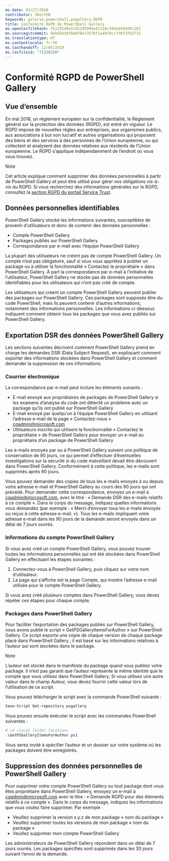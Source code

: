 ```yaml
---
ms.date: 03/27/2018
contributor: JKeithB
keywords: galerie,powershell,psgallery,RGPD
title: Conformité RGPD de PowerShell Gallery
ms.openlocfilehash: fb1191d8a1cd12d5994e41238c384eb504d0c261
ms.sourcegitcommit: debd2b38fb8070a7357bf1a4bf9cc736f3702f31
ms.translationtype: HT
ms.contentlocale: fr-FR
ms.lasthandoff: 12/05/2019
ms.locfileid: "71328320"
---
```

# <a name="powershell-gallery-gdpr-compliance"></a>Conformité RGPD de PowerShell Gallery

## <a name="overview"></a>Vue d’ensemble

En mai 2018, un règlement européen sur la confidentialité, le Règlement général sur la protection des données (RGPD), est entré en vigueur.
Le RGPD impose de nouvelles règles aux entreprises, aux organismes publics, aux associations à but non lucratif et autres organisations qui proposent des biens et des services à des personnes de l’Union européenne, ou qui collectent et analysent des données relatives aux résidents de l’Union européenne.
Le RGPD s’applique indépendamment de l’endroit où vous vous trouvez.

> [!NOTE]
> Cet article explique comment supprimer des données personnelles à partir de PowerShell Gallery et peut être utilisé pour gérer vos obligations vis-à-vis du RGPD. Si vous recherchez des informations générales sur le RGPD, consultez la [section RGPD du portail Service Trust](https://servicetrust.microsoft.com/ViewPage/GDPRGetStarted).

## <a name="personally-identifiable-data"></a>Données personnelles identifiables

PowerShell Gallery stocke les informations suivantes, susceptibles de provenir d’utilisateurs et donc de contenir des données personnelles :

- Compte PowerShell Gallery
- Packages publiés sur PowerShell Gallery
- Correspondance par e-mail avec l’équipe PowerShell Gallery

La plupart des utilisateurs ne créent pas de compte PowerShell Gallery.
Un compte n’est pas obligatoire, sauf si vous vous apprêtez à publier un package ou à utiliser la fonctionnalité « Contactez le propriétaire » dans PowerShell Gallery.
À part la correspondance par e-mail à l’initiative de l’utilisateur, PowerShell Gallery ne stocke pas de données personnelles identifiables pour les utilisateurs qui n’ont pas créé de compte.

Les utilisateurs qui créent un compte PowerShell Gallery peuvent publier des packages sur PowerShell Gallery.
Ces packages sont supposés être du code PowerShell, mais ils peuvent contenir d’autres informations, notamment des informations personnelles.
Les informations ci-dessous indiquent comment obtenir tous les packages que vous avez publiés sur PowerShell Gallery.

## <a name="dsr-export-of-powershell-gallery-data"></a>Exportation DSR des données PowerShell Gallery

Les sections suivantes décrivent comment PowerShell Gallery prend en charge les demandes DSR (Data Subject Request), en expliquant comment exporter des informations stockées dans PowerShell Gallery et comment demander la suppression de ces informations.

### <a name="email"></a>Courrier électronique

La correspondance par e-mail peut inclure les éléments suivants :

- E-mail envoyé aux propriétaires de packages de PowerShell Gallery si les examens d’analyse du code ont détecté un problème avec un package qu’ils ont publié sur PowerShell Gallery
- E-mail envoyé par quelqu’un à l’équipe PowerShell Gallery en utilisant l’adresse e-mail de la page « Contactez-nous » [cgadmin@microsoft.com](mailto:cgadmin@microsoft.com)
- Utilisateurs inscrits qui utilisent la fonctionnalité « Contactez le propriétaire » de PowerShell Gallery pour envoyer un e-mail au propriétaire d’un package de PowerShell Gallery

Les e-mails envoyés par ou à PowerShell Gallery suivent une politique de conservation de 90 jours, ce qui permet d’effectuer d’éventuelles investigations sur la sécurité si du code malveillant devait être découvert dans PowerShell Gallery.
Conformément à cette politique, les e-mails sont supprimés après 90 jours.

Vous pouvez demander des copies de tous les e-mails envoyés à ou depuis votre adresse e-mail et PowerShell Gallery au cours des 90 jours qui ont précédé.
Pour demander cette correspondance, envoyez un e-mail à [cgadmin@microsoft.com](mailto:cgadmin@microsoft.com), avec le titre : « Demande DSR des e-mails relatifs à ce compte ».
Dans le corps du message, indiquez quelles informations vous demandez (par exemple : « Merci d’envoyer tous les e-mails envoyés ou reçus à cette adresse e-mail. »). Tous les e-mails impliquant votre adresse e-mail dans les 90 jours de la demande seront envoyés dans un délai de 7 jours ouvrés.

### <a name="powershell-gallery-account-information"></a>Informations du compte PowerShell Gallery

Si vous avez créé un compte PowerShell Gallery, vous pouvez trouver toutes les informations personnelles qui ont été stockées dans PowerShell Gallery en effectuant les étapes suivantes :

1. Connectez-vous à PowerShell Gallery, puis cliquez sur votre nom d’utilisateur.
2. La page qui s’affiche est la page Compte, qui montre l’adresse e-mail utilisée pour le compte PowerShell Gallery.

Si vous avez créé plusieurs comptes dans PowerShell Gallery, vous devez répéter ces étapes pour chaque compte.

### <a name="packages-in-the-powershell-gallery"></a>Packages dans PowerShell Gallery

Pour faciliter l’exportation des packages publiés sur PowerShell Gallery, nous avons publié le script « GetPSGalleryItemsForAuthor » sur PowerShell Gallery.
Ce script exporte une copie de chaque version de chaque package placé dans PowerShell Gallery ; il est basé sur les informations relatives à l’auteur qui sont stockées dans le package.

> [!NOTE]
> L’auteur est stocké dans le manifeste du package quand vous publiez votre package.
> Il n’est pas garanti que l’auteur représente la même identité que le compte que vous utilisez dans PowerShell Gallery.
> Si vous utilisez une autre valeur dans le champ Auteur, vous devez fournir cette valeur lors de l’utilisation de ce script.

Vous pouvez télécharger le script avec la commande PowerShell suivante :

```powershell
Save-Script Get-repository psgallery
```

Vous pouvez ensuite exécuter le script avec les commandes PowerShell suivantes :

```powershell
# cd <local folder location>
.\GetPSGalleryItemsForAuthor.ps1
```

Vous serez invité à spécifier l’auteur et un dossier sur votre système où les packages doivent être enregistrés.

## <a name="deleting-personal-data-from-the-powershell-gallery"></a>Suppression des données personnelles de PowerShell Gallery

Pour supprimer votre compte PowerShell Gallery ou tout package dont vous êtes propriétaire dans PowerShell Gallery, envoyez un e-mail à cgadmin@microsoft.com avec le titre : « Demande RGPD pour des éléments relatifs à ce compte ».
Dans le corps du message, indiquez les informations que vous voulez faire supprimer. Par exemple :

- Veuillez supprimer la version x.y.z de mon package « nom du package »
- Veuillez supprimer toutes les versions de mon package « nom du package »
- Veuillez supprimer mon compte PowerShell Gallery

Les administrateurs de PowerShell Gallery répondent dans un délai de 7 jours ouvrés.
Les packages spécifiés sont supprimés dans les 30 jours suivant l’envoi de la demande.
